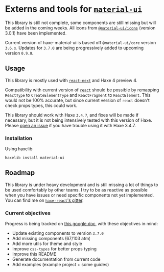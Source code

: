 # Externs and tools for [`material-ui`][mui-github]

This library is still not complete, some components are still missing but will
be added in the coming weeks. All icons from [`@material-ui/icons`][mui-icons]
(version 3.0.1) have been implemented.

Current version of haxe-material-ui is based off `@material-ui/core` version
`3.6.x`. Updates for `3.7.0` are being progressively added to upcoming version
`0.9.0`.

## Usage

This library is mostly used with [`react-next`][react-next] and Haxe 4 preview
4.

Compatibility with current version of [`react`][haxe-react] should be
possible by remapping `ReactType` to `CreateElementType` and `ReactFragment` to
`ReactElement`. This would not be 100% accurate, but since current version of
`react` doesn't check props types, this could work.

This library should work with Haxe `3.4.7`, and fixes will be made if necessary,
but it is not being intensively tested with this version of Haxe. Please
[open an issue][open-issue] if you have trouble using it with Haxe 3.4.7.

### Installation

Using haxelib

```
haxelib install material-ui
```

## Roadmap

This library is under heavy development and is still missing a lot of things to
be used comfortably by other teams. I try to be as reactive as possible when
you have issues or need specific components not yet implemented. You can find me
on [`haxe-react`'s gitter][gitter].

### Current objectives

Progress is being tracked on [this google doc][gdoc], with these objectives in
mind:

* Update existing components to version `3.7.0`
* Add missing components (67/103 atm)
* Add more utils for theme and style
* Improve `css-types` for better props typing
* Improve this README
* Generate documentation from current code
* Add examples (example project + some guides)


[mui-github]: https://github.com/mui-org/material-ui/
[mui-icons]: https://www.npmjs.com/package/@material-ui/icons
[react-next]: https://github.com/kLabz/haxe-react
[haxe-react]: https://github.com/massiveinteractive/haxe-react
[open-issue]: https://gitlab.com/k-labz/haxe-oss/haxe-material-ui/issues/new
[gitter]: https://gitter.im/haxe-react/Lobby
[gdoc]: https://docs.google.com/spreadsheets/d/1qniNk_cEH-YGHVP7u14aGHbOtMxtGcK5cRnN52Kbh5E/edit?usp=sharing
